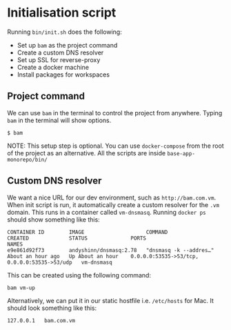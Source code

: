 # Initialisation script

Running `bin/init.sh` does the following:

- Set up `bam` as the project command
- Create a custom DNS resolver
- Set up SSL for reverse-proxy
- Create a docker machine
- Install packages for workspaces

## Project command

We can use `bam` in the terminal to control the project from anywhere. Typing `bam` in the terminal will show options.

```
$ bam
```

NOTE: This setup step is optional. You can use `docker-compose` from the root of the project as an alternative. All the scripts are inside `base-app-monorepo/bin/`

## Custom DNS resolver

We want a nice URL for our dev environment, such as `http://bam.com.vm`. When init script is run, it automatically create a custom resolver for the `.vm` domain. This runs in a container called `vm-dnsmasq`. Running `docker ps` should show something like this:

```
CONTAINER ID        IMAGE                    COMMAND                  CREATED             STATUS              PORTS                                          NAMES
e9e861d92f73        andyshinn/dnsmasq:2.78   "dnsmasq -k --addres…"   About an hour ago   Up About an hour    0.0.0.0:53535->53/tcp, 0.0.0.0:53535->53/udp   vm-dnsmasq
```

This can be created using the following command:

```
bam vm-up
```

Alternatively, we can put it in our static hostfile i.e. `/etc/hosts` for Mac. It should look something like this:

```
127.0.0.1   bam.com.vm
```

